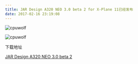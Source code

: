 ```yaml
---
title: JAR Design A320 NEO 3.0 beta 2 for X-Plane 11已经发布
date: 2017-02-16 23:19:08
---
```



![cpuwolf](/images/data/attachment/201702/17/071828sf2knq8aqeebpa9y.jpg)

![cpuwolf](/images/data/attachment/201702/17/072048o0u5t0k6s0r5mot0.jpg)

下载地址


[JAR Design A320 NEO 3.0 beta 2](http://jardesign.org/a320/download/install/JD320XP11.zip)


